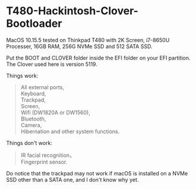 # T480-Hackintosh-Clover-Bootloader


MacOS 10.15.5 tested on Thinkpad T480 with 2K Screen, i7-8650U Processer, 16GB RAM, 256G NVMe SSD and 512 SATA SSD.

Put the BOOT and CLOVER folder inside the EFI folder on your EFI partition.
The Clover used here is version 5119.

Things work:  
>All external ports,  
>Keyboard,  
>Trackpad,  
>Screen,  
>Wifi (DW1820A or DW1560),  
>Bluetooth,  
>Camera,  
>Hibernation and other system functions.  

Things don't work:  
>IR facial recognition，  
>Fingerprint sensor.  
  

Do notice that the trackpad may not work if macOS is installed on a NVMe SSD other than a SATA one, and I don't know why yet.


